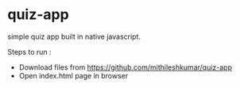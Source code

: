 # quiz-app
simple quiz app built in native javascript.

Steps to run :
- Download files from https://github.com/mithileshkumar/quiz-app
- Open index.html page in browser
